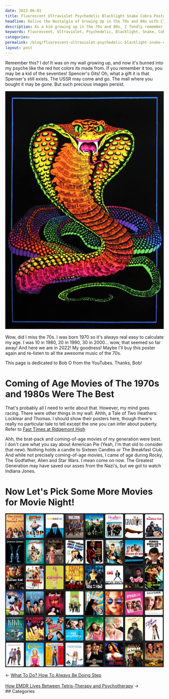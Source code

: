 ```yaml
---
date: 2022-06-01
title: Fluorescent Ultraviolet Psychedelic Blacklight Snake Cobra Poster
headline: Relive the Nostalgia of Growing Up in the 70s and 80s with Classic Coming-of-Age Movies
description: As a kid growing up in the 70s and 80s, I fondly remember the Fluorescent Ultraviolet Psychedelic Blacklight Snake Cobra Poster, and all the classic coming-of-age movies from that time, like Fast Times at Ridgemont High, Sixteen Candles, The Breakfast Club, Rocky, The Godfather, Alien, Star Wars, and Indiana. Join me on a nostalgic journey as I take a look back at these films and the memories they evoke.
keywords: Fluorescent, Ultraviolet, Psychedelic, Blacklight, Snake, Cobra, Poster, 70s, 80s, Fast Times at Ridgemont High, Sixteen Candles, The Breakfast Club, Rocky, The Godfather, Alien, Star Wars, Indiana
categories: 
permalink: /blog/fluorescent-ultraviolet-psychedelic-blacklight-snake-cobra-poster/
layout: post
---
```



Remember this? I do! It was on my wall growing up, and now it's burned into my
psyche like the red hot colors its made from. If you remember it too, you may
be a kid of the seventies! Spencer's Gits! Oh, what a gift it is that Spenser's
still exists. The USSR may come and go. The mall where you bought it may be
gone. But such precious images persist.

![Fluorescent Ultraviolet Psychedelic Blacklight Snake Cobra Poster](/assets/images/fluorescent-ultraviolet-psychedelic-blacklight-snake-cobra-poster.jpg)

Wow, did I miss the 70s. I was born 1970 so it's always real easy to calculate
my age. I was 10 in 1980, 20 in 1990, 30 in 2000... wow, that seemed so far
away! And here we are in 2022! My goodness! Maybe I'll buy this poster again
and re-listen to all the awesome music of the 70s.

This page is dedicated to Bob O from the YouTubes. Thanks, Bob!

# Coming of Age Movies of The 1970s and 1980s Were The Best

That's probably all I need to write about that. However, my mind goes racing.
There were other things in my wall. Ahhh, a Tale of Two Heathers: Locklear and
Thomas. I should show their posters here, though there's really no particular
tale to tell except the one you can infer about puberty. Refer to [Fast Times
at Ridgemont High](https://en.wikipedia.org/wiki/Fast_Times_at_Ridgemont_High)

Ahh, the brat-pack and coming-of-age movies of my generation were best. I don't
care what you say about American Pie (Yeah, I'm that old to consider that new).
Nothing holds a candle to Sixteen Candles or The Breakfast Club. And while not
precisely coming-of-age movies, I came of age during Rocky, The Godfather,
Alien and Star Wars. I mean come on now. The Greatest Generation may have saved
our asses from the Nazi's, but we got to watch Indiana Jones.

# Now Let's Pick Some More Movies for Movie Night!

![Coming Of Age Movies Planning Movie Night For The Kid](/assets/images/coming-of-age-movies-planning-movie-night-for-the-kid.png)


<div class="arrow-links"><div class="post-nav-prev"><span class="arrow">&larr;&nbsp;</span><a href="/blog/what-to-do-how-to-always-be-doing-step/">What To Do? How To Always Be Doing Step</a></div> &nbsp; <div class="post-nav-next"><a href="/blog/how-emdr-lives-between-tetris-therapy-and-psychotherapy/">How EMDR Lives Between Tetris-Therapy and Psychotherapy</a><span class="arrow">&nbsp;&rarr;</span></div></div>
## Categories

<ul></ul>